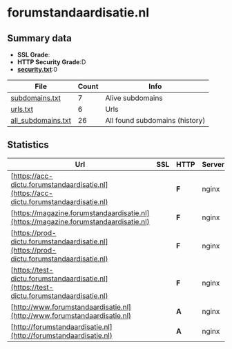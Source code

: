 

# forumstandaardisatie.nl
## Summary data


 - **SSL Grade**:
 - **HTTP Security Grade**:D
 - **[security.txt](https://www.digitaleoverheid.nl/nieuws/standaard-security-txt-nu-verplicht-voor-overheid/)**:0


| File       | Count | Info |
|------------|-------|------|
|[subdomains.txt](/data/forumstandaardisatie.nl/subdomains.txt)|7|Alive subdomains|
|[urls.txt](/data/forumstandaardisatie.nl/urls.txt)|6|Urls|
|[all_subdomains.txt](/data/forumstandaardisatie.nl/all_subdomains.txt)|26|All found subdomains (history)|


## Statistics


| Url | SSL | HTTP | Server | Cookie | HSTS | CORS | CTO | CSP | XFO | XXP | RP |FP| Tech |Title |
|--------|-------|-------|------|------|------|------|------|------|------|------|------|------|------|------|
|[https://acc-dictu.forumstandaardisatie.nl](https://acc-dictu.forumstandaardisatie.nl)| | **F**|nginx| | | | | | | | :white_check_mark: | |Basic Nginx|401 Authorizatio...|
|[https://magazine.forumstandaardisatie.nl](https://magazine.forumstandaardisatie.nl)| | **F**|nginx| | | | | | | | :white_check_mark: | |Nginx||
|[https://prod-dictu.forumstandaardisatie.nl](https://prod-dictu.forumstandaardisatie.nl)| | **F**|nginx| | | | | | | | :white_check_mark: | |Basic Nginx|401 Authorizatio...|
|[https://test-dictu.forumstandaardisatie.nl](https://test-dictu.forumstandaardisatie.nl)| | **F**|nginx| | | | | | | | :white_check_mark: | |Basic Nginx|401 Authorizatio...|
|[http://www.forumstandaardisatie.nl](http://www.forumstandaardisatie.nl)| | **A**|nginx| |:white_check_mark: | | |:warning: | :white_check_mark: | :white_check_mark: | :white_check_mark: | |Nginx|301 Moved Perman...|
|[http://forumstandaardisatie.nl](http://forumstandaardisatie.nl)| | **A**|nginx| |:white_check_mark: | | |:warning: | :white_check_mark: | :white_check_mark: | :white_check_mark: | |Nginx|301 Moved Perman...|

